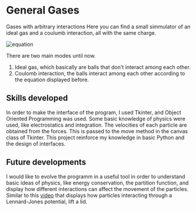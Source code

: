 <h1>General Gases</h1>

<p>Gases with arbitrary interactions
Here you can find a small simmulator of an ideal gas and a coulumb interaction, all with the same charge.</p>

![equation](https://latex.codecogs.com/svg.image?F(r)%20=%20%5Cfrac%7Bq%5E2%7D%7B4%5Cpi%5Cepsilon_0%7D%5Csum_%7Bi%3Cj%7D%20%5Cfrac%7B%5Chat%20r_i%7D%7B%7Cr_i-r_j%7C%5E%7B3/2%7D%7D%7B%5Ccolor%7BRed%7D%20%7D)

<p>There are two main modes until now. 
  <ol>
    <li>Ideal gas, which basically are balls that don't interact among each other. </li>
    <li>Coulomb interaction, the balls interact among each other according to the equation displayed before. </li>
  </ol>
</p>

<h2>Skills developed</h2>
<p> In order to make the interface of the program, I used Tkinter, and Object Oriented Programming was used.
Some basic knowledge of physics were used, like electrostatics and integration. The velocities of each particle are obtained from the forces. This is passed to the move method in the canvas class of Tkinter. This project reinforce my knowledge in basic Python and the design of interfaces. </p>

<h2> Future developments</h2>
<p>I would like to evolve the programm in a useful tool in order to understand basic ideas of physics, like energy conservation, the partition function, and display how different interactions can affect the movement of the particles. Similar to this <a href="https://www.youtube.com/watch?v=Gwha8AxVD_s" target="_blank">video</a> that displays how particles interacting through a Lennard-Jones potential, lift a lid.</p>
